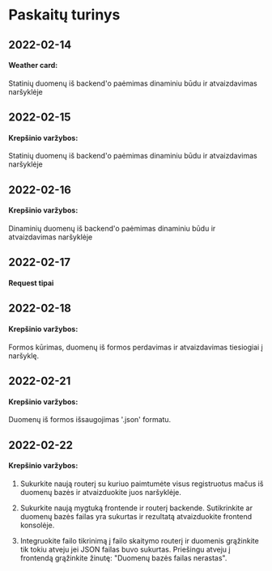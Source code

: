 # Paskaitų turinys


## 2022-02-14
#### Weather card:
Statinių duomenų iš backend'o paėmimas dinaminiu būdu ir atvaizdavimas naršyklėje

## 2022-02-15
#### Krepšinio varžybos:
Statinių duomenų iš backend'o paėmimas dinaminiu būdu ir atvaizdavimas naršyklėje

## 2022-02-16
#### Krepšinio varžybos:
Dinaminių duomenų iš backend'o paėmimas dinaminiu būdu ir atvaizdavimas naršyklėje

## 2022-02-17
#### Request tipai

## 2022-02-18
#### Krepšinio varžybos:
Formos kūrimas, duomenų iš formos perdavimas ir atvaizdavimas tiesiogiai į naršyklę.

## 2022-02-21
#### Krepšinio varžybos:
Duomenų iš formos išsaugojimas '.json' formatu.

## 2022-02-22
#### Krepšinio varžybos:
1. Sukurkite naują routerį su kuriuo paimtumėte visus registruotus mačus iš duomenų bazės ir atvaizduokite juos naršyklėje.

2. Sukurkite naują mygtuką frontende ir routerį backende. Sutikrinkite ar duomenų bazės failas yra sukurtas ir rezultatą atvaizduokite frontend konsolėje.

3. Integruokite failo tikrinimą į failo skaitymo routerį ir duomenis grąžinkite tik tokiu atveju jei JSON failas buvo sukurtas. Priešingu atveju į frontendą grąžinkite žinutę: "Duomenų bazės failas nerastas".